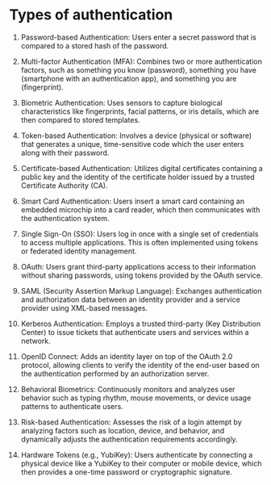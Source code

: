 # Types of authentication

1. Password-based Authentication:
   Users enter a secret password that is compared to a stored hash of the password.
2. Multi-factor Authentication (MFA):
   Combines two or more authentication factors, such as something you know (password), something you have (smartphone
   with
   an authentication app), and something you are (fingerprint).

3. Biometric Authentication:
   Uses sensors to capture biological characteristics like fingerprints, facial patterns, or iris details, which are
   then
   compared to stored templates.

4. Token-based Authentication:
   Involves a device (physical or software) that generates a unique, time-sensitive code which the user enters along
   with
   their password.

5. Certificate-based Authentication:
   Utilizes digital certificates containing a public key and the identity of the certificate holder issued by a trusted
   Certificate Authority (CA).

6. Smart Card Authentication:
   Users insert a smart card containing an embedded microchip into a card reader, which then communicates with the
   authentication system.
7. Single Sign-On (SSO):
   Users log in once with a single set of credentials to access multiple applications. This is often implemented using
   tokens or federated identity management.

8. OAuth:
   Users grant third-party applications access to their information without sharing passwords, using tokens provided by
   the
   OAuth service.

9. SAML (Security Assertion Markup Language):
   Exchanges authentication and authorization data between an identity provider and a service provider using XML-based
   messages.

10. Kerberos Authentication:
    Employs a trusted third-party (Key Distribution Center) to issue tickets that authenticate users and services within
    a
    network.

11. OpenID Connect:
    Adds an identity layer on top of the OAuth 2.0 protocol, allowing clients to verify the identity of the end-user
    based
    on the authentication performed by an authorization server.

12. Behavioral Biometrics:
    Continuously monitors and analyzes user behavior such as typing rhythm, mouse movements, or device usage patterns to
    authenticate users.

13. Risk-based Authentication:
    Assesses the risk of a login attempt by analyzing factors such as location, device, and behavior, and dynamically
    adjusts the authentication requirements accordingly.

14. Hardware Tokens (e.g., YubiKey):
    Users authenticate by connecting a physical device like a YubiKey to their computer or mobile device, which then
    provides a one-time password or cryptographic signature.
